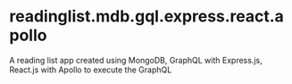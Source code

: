 # readinglist.mdb.gql.express.react.apollo
A reading list app created using MongoDB, GraphQL with Express.js, React.js with Apollo to execute the GraphQL
